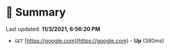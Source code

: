 # 📖 Summary
Last updated: **11/3/2021, 6:56:20 PM**

- `GET` [https://google.com](https://google.com) - **Up** (380ms)
